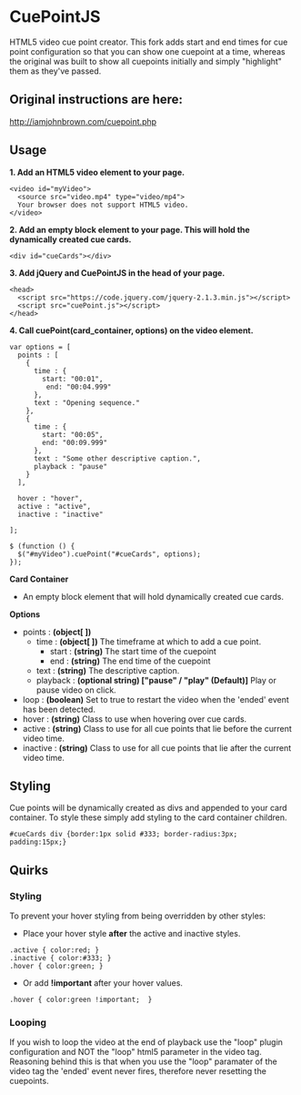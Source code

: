 # CuePointJS
HTML5 video cue point creator.  This fork adds start and end times for cue point configuration so that you can show one cuepoint at a time, whereas the original was built to show all cuepoints initially and simply "highlight" them as they've passed.

## Original instructions are here:
http://iamjohnbrown.com/cuepoint.php

## Usage
**1. Add an HTML5 video element to your page.**
```
<video id="myVideo">
  <source src="video.mp4" type="video/mp4">
  Your browser does not support HTML5 video.
</video>
```

**2. Add an empty block element to your page. This will hold the dynamically created cue cards.**
``` 
<div id="cueCards"></div>
```

**3. Add jQuery and CuePointJS in the head of your page.**
```
<head>
  <script src="https://code.jquery.com/jquery-2.1.3.min.js"></script>
  <script src="cuePoint.js"></script>
</head>
```

**4. Call cuePoint(card_container, options) on the video element.**
```
var options = [
  points : [
    {
      time : {
        start: "00:01",
         end: "00:04.999"
      },
      text : "Opening sequence."
    },
    {
      time : {
        start: "00:05",
        end: "00:09.999"
      },
      text : "Some other descriptive caption.",
      playback : "pause"
    }
  ],
  
  hover : "hover",
  active : "active",
  inactive : "inactive"
  
];

$ (function () {
  $("#myVideo").cuePoint("#cueCards", options);
});
```

**Card Container**
- An empty block element that will hold dynamically created cue cards.

**Options**
- points : **(object[ ])**
  - time : **(object[ ])** The timeframe at which to add a cue point.
    - start : **(string)** The start time of the cuepoint
    - end : **(string)** The end time of the cuepoint
  - text : **(string)** The descriptive caption.
  - playback : **(optional string) ["pause" / "play" (Default)]** Play or pause video on click.
- loop : **(boolean)** Set to true to restart the video when  the 'ended' event has been detected.
- hover : **(string)** Class to use when hovering over cue cards.
- active : **(string)** Class to use for all cue points that lie before the current video time.
- inactive : **(string)** Class to use for all cue points that lie after the current video time.

## Styling
Cue points will be dynamically created as divs and appended to your card container. To style these simply add styling to the card container children.
```
#cueCards div {border:1px solid #333; border-radius:3px; padding:15px;}
````

## Quirks

### Styling
To prevent your hover styling from being overridden by other styles:
- Place your hover style **after** the active and inactive styles.
```
.active { color:red; }
.inactive { color:#333; }
.hover { color:green; }
```
- Or add **!important** after your hover values.
```
.hover { color:green !important;  }
```

### Looping

If you wish to loop the video at the end of playback use the "loop" plugin configuration and NOT the "loop" html5 parameter in the video tag. Reasoning behind this is that when you use the "loop" paramater of the video tag the 'ended' event never fires, therefore never resetting the cuepoints.

